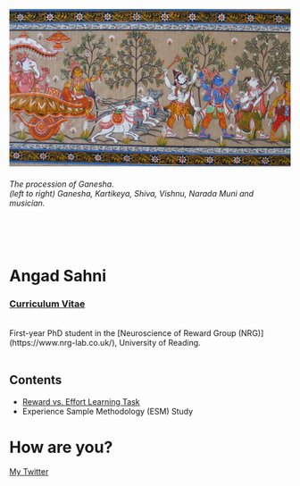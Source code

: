 ![](intro.png)
###### *The procession of Ganesha.* <br> *(left to right) Ganesha, Kartikeya, Shiva, Vishnu, Narada Muni and musician.*
<br>
<br>

# Angad Sahni <br> 
### [Curriculum Vitae](CV.pdf) 
<br>
First-year PhD student in the [Neuroscience of Reward Group (NRG)](https://www.nrg-lab.co.uk/), University of Reading. 
<br> <br> 

## Contents <br>
- [Reward vs. Effort Learning Task](task.md) <br>
- Experience Sample Methodology (ESM) Study

 
# How are you?

[My Twitter](https://twitter.com/AngadSahni9)
